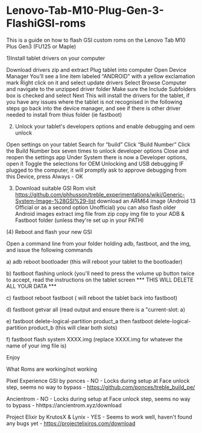 # Lenovo-Tab-M10-Plug-Gen-3-FlashiGSI-roms

This is a guide on how to flash GSI custom roms on the Lenovo Tab M10 Plus Gen3 (FU125 or Maple)


1)Install tablet drivers on your computer


Download drivers zip and extract
Plug tablet into computer
Open Device Manager
You’ll see a line item labeled “ANDROID” with a yellow exclamation mark
Right click on it and select update drivers
Select Browse Computer and navigate to the unzipped driver folder
Make sure the Include Subfolders box is checked and select Next
This will install the drivers for the tablet, if you have any issues where the tablet is not recognised in the following steps
go back into the device manager, and see if there is other driver needed to install from thius folder (ie fastboot)


2) Unlock your tablet's developers options and enable debugging and oem unlock


Open settings on your tablet
Search for “build”
Click “Build Number”
Click the Build Number box seven times to unlock developer options
Close and reopen the settings app
Under System there is now a Developer options, open it
Toggle the selections for OEM Unlocking and USB debugging
IF plugged to the computer, it will promptly ask to approve debugging from this Device, press Always - OK

  
3) Download suitable GSI Rom
visit https://github.com/phhusson/treble_experimentations/wiki/Generic-System-Image-%28GSI%29-list
download an ARM64 image (Android 13 Official or as a second option Unofficial) you can also flash older Android images
extract img file from zip
copy img file to your ADB & Fastboot folder (unless they're set up in your PATH)


(4) Reboot and flash your new GSI

Open a command line from your folder holding adb, fastboot, and the img, and issue the following commands


  a) adb reboot bootloader (this will reboot your tablet to the bootloader)
    
  b) fastboot flashing unlock (you'll need to press the volume up button twice to accept, read the instructions on the tablet screen *** THIS WILL DELETE ALL YOUR DATA ***
  
  c) fastboot reboot fastboot ( will reboot the tablet back into fastboot)
  
  d) fastboot getvar all (read output and ensure there is a "current-slot: a)
  
  e) fastboot delete-logical-partition product_a then fastboot delete-logical-partition product_b (this will clear both slots)
  
  f) fastboot flash system XXXX.img (replace XXXX.img for whatever the name of your img file is)
 
 
 Enjoy
 
 What Roms are working/not working
 
 Pixel Experience GSI by ponces - NO - Locks during setup at Face unlock step, seems no way to bypass - https://github.com/ponces/treble_build_pe/
 
 Ancientrom - NO - Locks during setup at Face unlock step, seems no way to bypass - hhttps://ancientrom.xyz/download
 
 Project Elixir by KrutosX & Lynix - YES - Seems to work well, haven't found any bugs yet - https://projectelixiros.com/download
  
